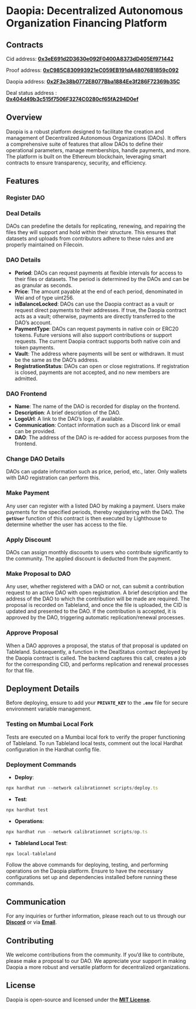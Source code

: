 # **Daopia: Decentralized Autonomous Organization Financing Platform**

## Contracts

Cid address: **[0x3eE691d2D3630e092F0400A8373dD405Ef971442](https://filfox.info/en/address/0x3eE691d2D3630e092F0400A8373dD405Ef971442)**

Proof address: **[0xC985C830993921eC059EB191dA48076B1859c092](https://filfox.info/en/address/0xC985C830993921eC059EB191dA48076B1859c092)**

Daopia address: **[0x2F3e38b0772E8077Bba1884Ee3f286F72369b35C](https://filfox.info/en/address/0x2F3e38b0772E8077Bba1884Ee3f286F72369b35C)**

Deal status address : **[0x404d49b3c515f7506F3274C0280cf65fA294D0ef](https://filfox.info/en/address/0x404d49b3c515f7506F3274C0280cf65fA294D0ef)**

## **Overview**

Daopia is a robust platform designed to facilitate the creation and management of Decentralized Autonomous Organizations (DAOs). It offers a comprehensive suite of features that allow DAOs to define their operational parameters, manage memberships, handle payments, and more. The platform is built on the Ethereum blockchain, leveraging smart contracts to ensure transparency, security, and efficiency.

## **Features**

### **Register DAO**

### Deal Details

DAOs can predefine the details for replicating, renewing, and repairing the files they will support and hold within their structure. This ensures that datasets and uploads from contributors adhere to these rules and are properly maintained on Filecoin.

### DAO Details

- **Period**: DAOs can request payments at flexible intervals for access to their files or datasets. The period is determined by the DAOs and can be as granular as seconds.
- **Price**: The amount payable at the end of each period, denominated in Wei and of type uint256.
- **isBalanceLocked**: DAOs can use the Daopia contract as a vault or request direct payments to their addresses. If true, the Daopia contract acts as a vault; otherwise, payments are directly transferred to the DAO’s account.
- **PaymentType**: DAOs can request payments in native coin or ERC20 tokens. Future versions will also support contributions or support requests. The current Daopia contract supports both native coin and token payments.
- **Vault**: The address where payments will be sent or withdrawn. It must be the same as the DAO’s address.
- **RegistrationStatus**: DAOs can open or close registrations. If registration is closed, payments are not accepted, and no new members are admitted.

### DAO Frontend

- **Name**: The name of the DAO is recorded for display on the frontend.
- **Description**: A brief description of the DAO.
- **LogoUrl**: A link to the DAO’s logo, if available.
- **Communication**: Contact information such as a Discord link or email can be provided.
- **DAO**: The address of the DAO is re-added for access purposes from the frontend.

### **Change DAO Details**

DAOs can update information such as price, period, etc., later. Only wallets with DAO registration can perform this.

### **Make Payment**

Any user can register with a listed DAO by making a payment. Users make payments for the specified periods, thereby registering with the DAO. The **`getUser`** function of this contract is then executed by Lighthouse to determine whether the user has access to the file.

### **Apply Discount**

DAOs can assign monthly discounts to users who contribute significantly to the community. The applied discount is deducted from the payment.

### **Make Proposal to DAO**

Any user, whether registered with a DAO or not, can submit a contribution request to an active DAO with open registration. A brief description and the address of the DAO to which the contribution will be made are required. The proposal is recorded on Tableland, and once the file is uploaded, the CID is updated and presented to the DAO. If the contribution is accepted, it is approved by the DAO, triggering automatic replication/renewal processes.

### **Approve Proposal**

When a DAO approves a proposal, the status of that proposal is updated on Tableland. Subsequently, a function in the DealStatus contract deployed by the Daopia contract is called. The backend captures this call, creates a job for the corresponding CID, and performs replication and renewal processes for that file.

## **Deployment Details**

Before deploying, ensure to add your **`PRIVATE_KEY`** to the **`.env`** file for secure environment variable management.

### **Testing on Mumbai Local Fork**

Tests are executed on a Mumbai local fork to verify the proper functioning of Tableland. To run Tableland local tests, comment out the local Hardhat configuration in the Hardhat config file.

### **Deployment Commands**

- **Deploy**:

```jsx
npx hardhat run --network calibrationnet scripts/deploy.ts
```

- **Test**:

```jsx
npx hardhat test
```

- **Operations**:

```jsx
npx hardhat run --network calibrationnet scripts/op.ts
```

- **Tableland Local Test**:

```jsx
npx local-tableland
```

Follow the above commands for deploying, testing, and performing operations on the Daopia platform. Ensure to have the necessary configurations set up and dependencies installed before running these commands.

## **Communication**

For any inquiries or further information, please reach out to us through our **[Discord](https://discord.com/users/GrandZero#9005)** or via **[Email](bayramutkuuzunlar@gmail.com)**.

## **Contributing**

We welcome contributions from the community. If you’d like to contribute, please make a proposal to our DAO. We appreciate your support in making Daopia a more robust and versatile platform for decentralized organizations.

## **License**

Daopia is open-source and licensed under the **[MIT License](https://opensource.org/license/mit/)**.
